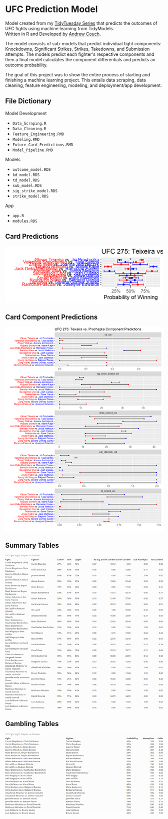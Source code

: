UFC Prediction Model
================

Model created from my [TidyTuesday Series](https://youtube.com/playlist?list=PLJfshcspBCYeJeO8YFT5e5HxuYOb5a_1W) that predicts the outcomes of UFC fights using machine learning from TidyModels.  
Written in R and Developed by [Andrew Couch](https://www.linkedin.com/in/andrew-couch/).

The model consists of sub-models that predict individual fight components: Knockdowns, Significant Strikes, Strikes, Takedowns, and Submission attempts. The models predict each fighter's respective components and then a final model calculates the component differentials and predicts an outcome probability.

The goal of this project was to show the entire process of starting and finishing a machine learning project. This entails data scraping, data cleaning, feature engineering, modeling, and deployment/app development.

## File Dictionary

Model Development

  - `Data_Scraping.R`
  - `Data_Cleaning.R`
  - `Feature_Engineering.RMD`
  - `Modeling.RMD`
  - `Future_Card_Predictions.RMD`
  - `Model_Pipeline.RMD`
  
Models

  - `outcome_model.RDS`
  - `kd_model.RDS`
  - `td_model.RDS`
  - `sub_model.RDS`
  - `sig_strike_model.RDS`
  - `strike_model.RDS`

App 

  - `app.R`
  - `modules.RDS`

## Card Predictions

![](Plots/card_predictions_1.png)<!-- -->  

## Card Component Predictions

![](Plots/component1.png)<!-- -->  

## Summary Tables

![](Plots/table1.png)<!-- -->  

## Gambling Tables

![](Plots/gamble_table1.png)<!-- -->  

